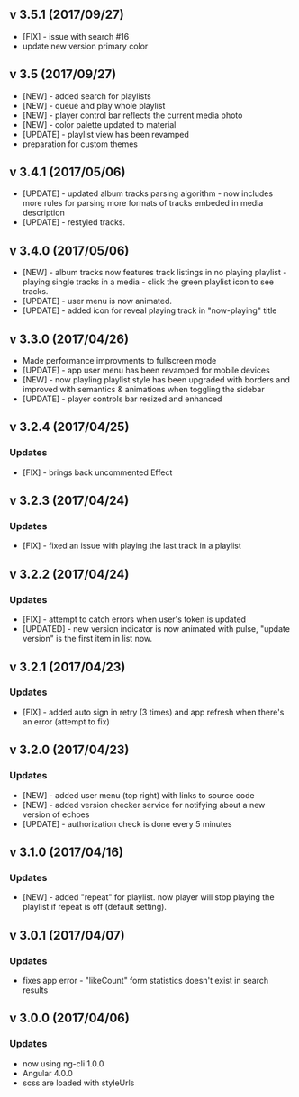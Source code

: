## v 3.5.1 (2017/09/27) 
* [FIX] - issue with search #16 
* update new version primary color

## v 3.5 (2017/09/27) 
* [NEW] - added search for playlists
* [NEW] - queue and play whole playlist 
* [NEW] - player control bar reflects the current media photo 
* [NEW] - color palette updated to material 
* [UPDATE] - playlist view has been revamped
* preparation for custom themes

## v 3.4.1 (2017/05/06) 
* [UPDATE] - updated album tracks parsing algorithm - now includes more rules for parsing more formats of tracks embeded in media description  
* [UPDATE] - restyled tracks.  

## v 3.4.0 (2017/05/06) 
* [NEW] - album tracks now features track listings in no playing playlist - playing single tracks in a media - click the green playlist icon to see tracks.  
* [UPDATE] - user menu is now animated.   
* [UPDATE] - added icon for reveal playing track in "now-playing" title  

## v 3.3.0 (2017/04/26) 
* Made performance improvments to fullscreen mode
* [UPDATE] - app user menu has been revamped for mobile devices
* [NEW] - now playling playlist style has been upgraded with borders and improved with semantics & animations when toggling the sidebar 
* [UPDATE] - player controls bar resized and enhanced

## v 3.2.4 (2017/04/25) 
### Updates
* [FIX] - brings back uncommented Effect

## v 3.2.3 (2017/04/24) 
### Updates 
* [FIX] - fixed an issue with playing the last track in a playlist

## v 3.2.2 (2017/04/24) 
### Updates
* [FIX] - attempt to catch errors when user's token is updated
* [UPDATED] - new version indicator is now animated with pulse, "update version" is the first item in list now.

## v 3.2.1 (2017/04/23) 
### Updates
* [FIX] - added auto sign in retry (3 times) and app refresh when there's an error (attempt to fix)

## v 3.2.0 (2017/04/23) 
### Updates
* [NEW] - added user menu (top right) with links to source code
* [NEW] - added version checker service for notifying about a new version of echoes
* [UPDATE] - authorization check is done every 5 minutes

## v 3.1.0 (2017/04/16) 
### Updates
* [NEW] - added "repeat" for playlist. now player will stop playing the playlist if repeat is off (default setting).

## v 3.0.1 (2017/04/07) 
### Updates
* fixes app error - "likeCount" form statistics doesn't exist in search results

## v 3.0.0 (2017/04/06) 

### Updates
* now using ng-cli 1.0.0
* Angular 4.0.0
* scss are loaded with styleUrls
